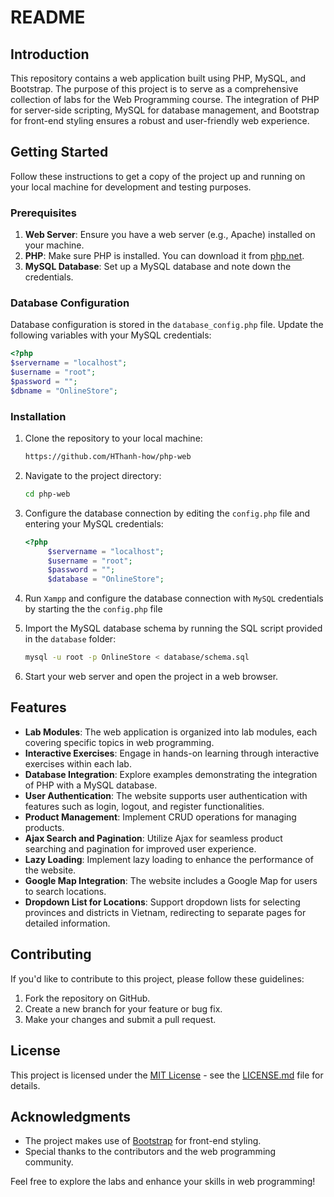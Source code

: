 # README

## Introduction

This repository contains a web application built using PHP, MySQL, and Bootstrap. The purpose of this project is to serve as a comprehensive collection of labs for the Web Programming course. The integration of PHP for server-side scripting, MySQL for database management, and Bootstrap for front-end styling ensures a robust and user-friendly web experience.

## Getting Started

Follow these instructions to get a copy of the project up and running on your local machine for development and testing purposes.

### Prerequisites

1. **Web Server**: Ensure you have a web server (e.g., Apache) installed on your machine.
2. **PHP**: Make sure PHP is installed. You can download it from [php.net](https://www.php.net/downloads.php).
3. **MySQL Database**: Set up a MySQL database and note down the credentials.

### Database Configuration

Database configuration is stored in the `database_config.php` file. Update the following variables with your MySQL credentials:

```php
<?php
$servername = "localhost";
$username = "root";
$password = "";
$dbname = "OnlineStore";
```

### Installation

1. Clone the repository to your local machine:

   ```bash
   https://github.com/HThanh-how/php-web
   ```

2. Navigate to the project directory:

   ```bash
   cd php-web
   ```

3. Configure the database connection by editing the `config.php` file and entering your MySQL credentials:

   ```php
   <?php
        $servername = "localhost";
        $username = "root";
        $password = "";
        $database = "OnlineStore";
   ```

4. Run `Xampp` and configure the database connection with `MySQL` credentials by starting the the `config.php` file


5. Import the MySQL database schema by running the SQL script provided in the `database` folder:

   ```bash
   mysql -u root -p OnlineStore < database/schema.sql
   ```

6. Start your web server and open the project in a web browser.

## Features

- **Lab Modules**: The web application is organized into lab modules, each covering specific topics in web programming.
- **Interactive Exercises**: Engage in hands-on learning through interactive exercises within each lab.
- **Database Integration**: Explore examples demonstrating the integration of PHP with a MySQL database.
- **User Authentication**: The website supports user authentication with features such as login, logout, and register functionalities.
- **Product Management**: Implement CRUD operations for managing products.
- **Ajax Search and Pagination**: Utilize Ajax for seamless product searching and pagination for improved user experience.
- **Lazy Loading**: Implement lazy loading to enhance the performance of the website.
- **Google Map Integration**: The website includes a Google Map for users to search locations.
- **Dropdown List for Locations**: Support dropdown lists for selecting provinces and districts in Vietnam, redirecting to separate pages for detailed information.

## Contributing

If you'd like to contribute to this project, please follow these guidelines:

1. Fork the repository on GitHub.
2. Create a new branch for your feature or bug fix.
3. Make your changes and submit a pull request.

## License

This project is licensed under the [MIT License](LICENSE.md) - see the [LICENSE.md](LICENSE.md) file for details.

## Acknowledgments

- The project makes use of [Bootstrap](https://getbootstrap.com/) for front-end styling.
- Special thanks to the contributors and the web programming community.

Feel free to explore the labs and enhance your skills in web programming!